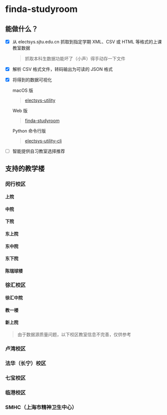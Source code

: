 # finda-studyroom

## 能做什么？

- [x] 从 electsys.sjtu.edu.cn 抓取到指定学期 XML、CSV 或 HTML 等格式的上课教室数据
  > 抓取本科生数据功能坏了（小声）得手动存一下文件

- [x] 解析 CSV 格式文件，转码输出为可读的 JSON 格式

- [x] 将得到的数据可视化

  macOS 版
  > [electsys-utility](https://github.com/yuxiqian/electsys-utility)
  
  Web 版
  > [finda-studyroom](https://yuxiqian.github.io/index.html)
  
  Python 命令行版
  > [electsys-utility-cli](https://github.com/yuxiqian/electsys-utility-cli)

- [ ] 智能提供自习教室选择推荐

## 支持的教学楼

### 闵行校区
#### 上院
#### 中院
#### 下院
#### 东上院
#### 东中院
#### 东下院
#### 陈瑞球楼

### 徐汇校区
#### 徐汇中院
#### 教一楼
#### 新上院

 > 由于数据源质量问题，以下校区教室信息不完善，仅供参考
### 卢湾校区
### 法华（长宁）校区
### 七宝校区
### 临港校区
### SMHC（上海市精神卫生中心）
